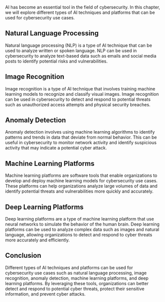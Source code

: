 
AI has become an essential tool in the field of cybersecurity. In this chapter, we will explore different types of AI techniques and platforms that can be used for cybersecurity use cases.

Natural Language Processing
---------------------------

Natural language processing (NLP) is a type of AI technique that can be used to analyze written or spoken language. NLP can be used in cybersecurity to analyze text-based data such as emails and social media posts to identify potential risks and vulnerabilities.

Image Recognition
-----------------

Image recognition is a type of AI technique that involves training machine learning models to recognize and classify visual images. Image recognition can be used in cybersecurity to detect and respond to potential threats such as unauthorized access attempts and physical security breaches.

Anomaly Detection
-----------------

Anomaly detection involves using machine learning algorithms to identify patterns and trends in data that deviate from normal behavior. This can be useful in cybersecurity to monitor network activity and identify suspicious activity that may indicate a potential cyber attack.

Machine Learning Platforms
--------------------------

Machine learning platforms are software tools that enable organizations to develop and deploy machine learning models for cybersecurity use cases. These platforms can help organizations analyze large volumes of data and identify potential threats and vulnerabilities more quickly and accurately.

Deep Learning Platforms
-----------------------

Deep learning platforms are a type of machine learning platform that use neural networks to simulate the behavior of the human brain. Deep learning platforms can be used to analyze complex data such as images and natural language, allowing organizations to detect and respond to cyber threats more accurately and efficiently.

Conclusion
----------

Different types of AI techniques and platforms can be used for cybersecurity use cases such as natural language processing, image recognition, anomaly detection, machine learning platforms, and deep learning platforms. By leveraging these tools, organizations can better detect and respond to potential cyber threats, protect their sensitive information, and prevent cyber attacks.
